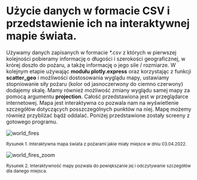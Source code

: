# Użycie danych w formacie CSV i przedstawienie ich na interaktywnej mapie świata.

Używamy danych zapisanych w formacie _*.csv_ z których w pierwszej kolejności pobieramy informację o długości i szerokości geograficznej,
w krórej doszło do pożaru, a takżę informację o jego sile / rozmiarze. W kolejnym etapie używając **modułu plotly.express** oraz korzystając 
z funkcji **scatter_geo** i możliwości dostosowania wyglądu mapy, ustawiamy stopniowanie siły pożaru (kolor od jasnoczerwony do ciemno czerwony) dodajemy skalę.
Mamy również możliwość zmiany wyglądu samej mapy za pomocą argumentu **projection**. Całość przedstawiona jest w przeglądarce internetowej. Mapa jest interaktywna 
co pozwala nam na wyświetlenie szczegółów dotyczących posszczególnych punktów na niej. Mapę możemy również przybliżać bądź oddalać. Poniżej przedstawione zostały
screeny z gotowego programu.

![world_fires](https://github.com/user-attachments/assets/60e09e83-b1c7-46d5-a363-7b64e92d4691)

<sup>Rysunek 1. Interaktywna mapa świata z pożarami jakie miały miejsce w dniu 03.04.2022.</sup>

![world_fires_zoom](https://github.com/user-attachments/assets/1e88e4a9-41f1-41b4-a0c9-283dee67c550)

<sup>Rysunek 2. Interaktywność mapy pozwala do powiększanie jej i odczytywanie szczegółów dla danego miejsca.</sup>
